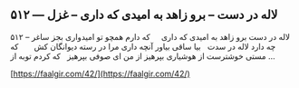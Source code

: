 ## لاله در دست –  برو زاهد به امیدی که داری – غزل — ۵۱۲


۵۱۲ &#8211; لاله در دست برو زاهد به امیدی که داری     که دارم همچو تو امیدواری بجز ساغر چه دارد لاله در سدت   بیا ساقی بیاور آنچه داری مرا در رسته دیوانگان کش       که مستی خوشترست از هوشیاری بپرهیز از من ای صوفی بپرهیز   که کردم توبه از &#8230;

[https://faalgir.com/42/](https://faalgir.com/42/) 